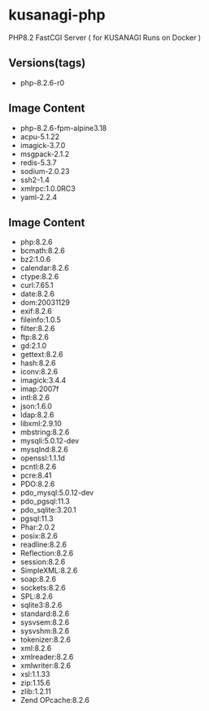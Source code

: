# kusanagi-php
PHP8.2 FastCGI Server ( for KUSANAGI Runs on Docker )

## Versions(tags)
- php-8.2.6-r0

## Image Content
- php-8.2.6-fpm-alpine3.18
- acpu-5.1.22
- imagick-3.7.0
- msgpack-2.1.2
- redis-5.3.7
- sodium-2.0.23
- ssh2-1.4
- xmlrpc:1.0.0RC3
- yaml-2.2.4

## Image Content
- php:8.2.6
- bcmath:8.2.6
- bz2:1.0.6
- calendar:8.2.6
- ctype:8.2.6
- curl:7.65.1
- date:8.2.6
- dom:20031129
- exif:8.2.6
- fileinfo:1.0.5
- filter:8.2.6
- ftp:8.2.6
- gd:2.1.0
- gettext:8.2.6
- hash:8.2.6
- iconv:8.2.6
- imagick:3.4.4
- imap:2007f
- intl:8.2.6
- json:1.6.0
- ldap:8.2.6
- libxml:2.9.10
- mbstring:8.2.6
- mysqli:5.0.12-dev
- mysqlnd:8.2.6
- openssl:1.1.1d
- pcntl:8.2.6
- pcre:8.41
- PDO:8.2.6
- pdo_mysql:5.0.12-dev
- pdo_pgsql:11.3
- pdo_sqlite:3.20.1
- pgsql:11.3
- Phar:2.0.2
- posix:8.2.6
- readline:8.2.6
- Reflection:8.2.6
- session:8.2.6
- SimpleXML:8.2.6
- soap:8.2.6
- sockets:8.2.6
- SPL:8.2.6
- sqlite3:8.2.6
- standard:8.2.6
- sysvsem:8.2.6
- sysvshm:8.2.6
- tokenizer:8.2.6
- xml:8.2.6
- xmlreader:8.2.6
- xmlwriter:8.2.6
- xsl:1.1.33
- zip:1.15.6
- zlib:1.2.11
- Zend OPcache:8.2.6

